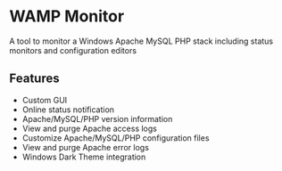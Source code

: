 # WAMP Monitor
A tool to monitor a Windows Apache MySQL PHP stack including status monitors and configuration editors

## Features
* Custom GUI
* Online status notification
* Apache/MySQL/PHP version information
* View and purge Apache access logs
* Customize Apache/MySQL/PHP configuration files
* View and purge Apache error logs
* Windows Dark Theme integration 
